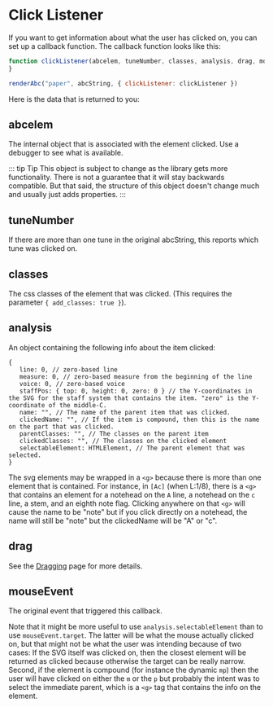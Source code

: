 # Click Listener

If you want to get information about what the user has clicked on, you can set up a callback function. The callback function looks like this:

```javascript
function clickListener(abcelem, tuneNumber, classes, analysis, drag, mouseEvent) {
}

renderAbc("paper", abcString, { clickListener: clickListener })
```

Here is the data that is returned to you:

## abcelem

The internal object that is associated with the element clicked. Use a debugger to see what is available.

::: tip Tip
This object is subject to change as the library gets more functionality. There is not a guarantee that it will stay backwards compatible. But that said, the structure of this object doesn't change much and usually just adds properties.
:::


## tuneNumber

If there are more than one tune in the original abcString, this reports which tune was clicked on.

## classes

The css classes of the element that was clicked. (This requires the parameter `{ add_classes: true }`).

## analysis

An object containing the following info about the item clicked:
 ```
{
    line: 0, // zero-based line
    measure: 0, // zero-based measure from the beginning of the line
    voice: 0, // zero-based voice 
    staffPos: { top: 0, height: 0, zero: 0 } // the Y-coordinates in the SVG for the staff system that contains the item. "zero" is the Y-coordinate of the middle-C.
    name: "", // The name of the parent item that was clicked.
	clickedName: "", // If the item is compound, then this is the name on the part that was clicked.
	parentClasses: "", // The classes on the parent item
	clickedClasses: "", // The classes on the clicked element
	selectableElement: HTMLElement, // The parent element that was selected. 
}
```
The svg elements may be wrapped in a `<g>` because there is more than one element that is contained. For instance, in `[Ac]` (when L:1/8), there is a `<g>` that contains an element for a notehead on the `A` line, a notehead on the `c` line, a stem, and an eighth note flag. Clicking anywhere on that `<g>` will cause the name to be "note" but if you click directly on a notehead, the name will still be "note" but the clickedName will be "A" or "c".


## drag

See the [Dragging](./dragging.md) page for more details.

## mouseEvent

The original event that triggered this callback.

Note that it might be more useful to use `analysis.selectableElement` than to use `mouseEvent.target`. The latter will be what the mouse actually clicked on, but that might not be what the user was intending because of two cases: If the SVG itself was clicked on, then the closest element will be returned as clicked because otherwise the target can be really narrow. Second, if the element is compound (for instance the dynamic `mp`) then the user will have clicked on either the `m` or the `p` but probably the intent was to select the immediate parent, which is a `<g>` tag that contains the info on the element.
